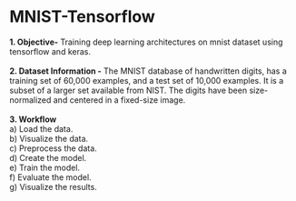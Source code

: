 # MNIST-Tensorflow
<b>1. Objective-</b> Training deep learning architectures on mnist dataset using tensorflow and keras.</br> </br>
<b>2. Dataset Information -</b> The MNIST database of handwritten digits, has a training set of 60,000 examples, and a test set of 10,000 examples. It is a subset of a larger set available from NIST. The digits have been size-normalized and centered in a fixed-size image. </br> </br>
<b> 3. Workflow</b></br>
a) Load the data. </br>
b) Visualize the data. </br>
c) Preprocess the data. </br>
d) Create the model. </br>
e) Train the model. </br>
f) Evaluate the model. </br>
g) Visualize the results. </br>

